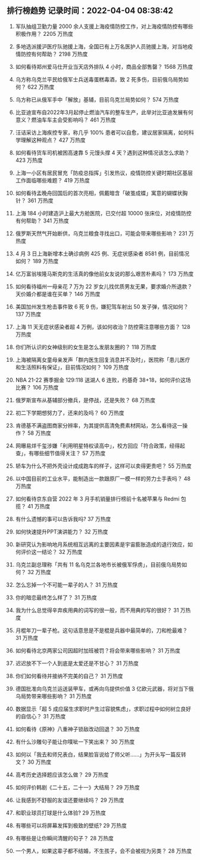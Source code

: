 
## 排行榜趋势 记录时间：2022-04-04 08:38:42
  
  1. 军队抽组卫勤力量 2000 余人支援上海疫情防控工作，对上海疫情防控有哪些积极作用？ 2205 万热度
    
  2. 多地选派援沪医疗队驰援上海，全国已有上万名医护人员驰援上海，对当地疫情防控有何帮助？ 2198 万热度
    
  3. 如何看待郑州爱马仕开业当天店外排队 4 小时，商品全部售罄？ 1568 万热度
    
  4. 乌方称乌克兰平民给俄军士兵送毒蛋糕毒酒，致 2 死多伤，目前俄乌局势如何？ 622 万热度
    
  5. 乌方称已从俄军手中「解放」基辅，目前乌克兰局势如何？ 574 万热度
    
  6. 比亚迪宣布自2022年3月起停止燃油汽车的整车生产，此举对比亚迪发展有何意义？燃油车车主会受影响吗？ 461 万热度
    
  7. 汪诘采访上海疾控专家，称几乎 100% 患者可以自愈，建议居家隔离，如何科学理解这种观点？ 427 万热度
    
  8. 如何看待货车司机被困高速靠 5 元馒头撑 4 天？遇到这种情况该怎么求助？ 423 万热度
    
  9. 上海一小区有居民冒充「防疫总指挥」引发热议，疫情防控关键时期社区基层工作面临哪些难题？ 419 万热度
    
  10. 如何看待孟晚舟回国后的首次亮相，佩戴暗含「破茧成蝶」寓意的蝴蝶状胸针？ 361 万热度
    
  11. 上海 184 小时建造沪上最大方舱医院，已交付超 10000 张床位，对疫情防控有何帮助？ 341 万热度
    
  12. 俄罗斯天然气开始断供，乌克兰粮食寻找出口，可能会带来哪些影响？ 231 万热度
    
  13. 4 月 3 日上海新增本土确诊病例 425 例、无症状感染者 8581 例，目前情况如何？ 189 万热度
    
  14. 亿万富翁埃隆马斯克的生活真的像他前女友说的那么艰苦朴素吗？ 173 万热度
    
  15. 如何看待福州一母亲花 7 万为 22 岁女儿找优质男友无果，要求婚介所退款？天价婚介都是谁在买单？ 146 万热度
    
  16. 美国加州发生枪击事件致 6 死 9 伤，嫌犯驾车射出 50 发子弹，情况如何？ 137 万热度
    
  17. 上海 11 天无症状感染者超 4 万例，该如何收治？防控需注意哪些方面？ 128 万热度
    
  18. 你们所认识的女神级别的女生是怎么发朋友圈的？ 118 万热度
    
  19. 上海被隔离女童母亲发声「群内医生回复消息并不及时」，医院称「患儿医疗和生活照料有保证」，目前情况如何？ 109 万热度
    
  20. NBA 21-22 赛季掘金 129:118 送湖人 6 连败，约基奇 38+18，如何评价这场比赛？ 106 万热度
    
  21. 俄罗斯宣布从基辅部分撤兵，是停战，还是失败？ 68 万热度
    
  22. 初二下学期想努力了，还来的及吗？ 60 万热度
    
  23. 肯德基不满盗图商家分辨率，为其提供高清免费素材网站，怎么看待这一操作？ 58 万热度
    
  24. 网曝易烊千玺涉嫌「利用明星特权读高中」，校方回应「符合政策，经得起查」，有哪些细节值得关注？ 57 万热度
    
  25. 轿车为什么不把外壳设计成成跑车的样子，这样可以卖得更贵吧？ 55 万热度
    
  26. 以中国目前的工业水平，能制造出一款跟原厂一模一样的劳力士手表吗？ 48 万热度
    
  27. 如何看待京东自营 2022 年 3 月手机销量排行榜前十名被苹果与 Redmi 包揽？ 41 万热度
    
  28. 有什么遗憾的事可以告诉我吗? 37 万热度
    
  29. 如何快速提升PPT演讲能力？ 32 万热度
    
  30. 新研究认为影响地月系统相互远离的主要因素是宇宙膨胀造成的退行效应，如何评价这一结论？ 32 万热度
    
  31. 乌克兰副总理称「共有 11 名乌克兰各地市长被俄军俘虏」，目前俄乌局势如何？ 32 万热度
    
  32. 怎么忘掉一个不可能一辈子的人？ 31 万热度
    
  33. 你的暗恋最终怎么样了？ 31 万热度
    
  34. 我为什么总觉得辛弃疾用典的词写的很一般，而不用典的写的很好？ 31 万热度
    
  35. 月棍年刀一辈子枪。这句话意思是不是棍是兵器中最简单的，刀和枪最难？ 31 万热度
    
  36. 如何看待北京两家公司因超时加班被罚？将会带来哪些影响？ 31 万热度
    
  37. 迟迟放不下一个人到底是太爱还是不甘心？ 31 万热度
    
  38. 你们如何看待并接纳不完美的自己？ 31 万热度
    
  39. 德国批准向乌克兰运送装甲车，或再向乌提供价值 3 亿欧元武器，将对当下俄乌局势带来哪些影响？ 31 万热度
    
  40. 数据显示「超 5 成应届生求职时产生过容貌焦虑」，求职过程中如何树立良好的自信心？ 31 万热度
    
  41. 如何看待《原神》八重神子锁敌改动回退？ 30 万热度
    
  42. 有什么沙雕句子能让你噗呲一下笑出来？ 30 万热度
    
  43. 如何以「我去和师兄表白，结果脸盲说给了师父听……」为开头写一篇反转文？ 30 万热度
    
  44. 高考历史选择题应该怎么做？ 29 万热度
    
  45. 如何评价韩剧《二十五，二十一》大结局？ 29 万热度
    
  46. 让我感到不舒服的友谊还要继续吗？ 29 万热度
    
  47. 和职业球员打球是什么体验? 29 万热度
    
  48. 有哪些可以将屏幕发挥到极致的壁纸? 29 万热度
    
  49. 有哪些是让你瞬间清醒的句子？ 28 万热度
    
  50. 一个男人，如果这辈子都不结婚，不生孩子，会不会被视为另类？ 28 万热度
    
